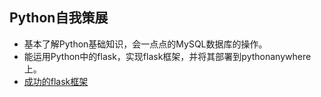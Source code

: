 ## Python自我策展
* 基本了解Python基础知识，会一点点的MySQL数据库的操作。
* 能运用Python中的flask，实现flask框架，并将其部署到pythonanywhere上。
* [成功的flask框架](http://LINLIYU.pythonanywhere.com/)

